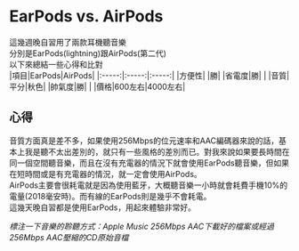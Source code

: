 # EarPods vs. AirPods
這幾週晚自習用了兩款耳機聽音樂  
分別是EarPods(lightning)跟AirPods(第二代)  
以下來總結一些心得和比對  
|項目|EarPods|AirPods|
|:-----:|:-----:|:-----:|
|方便性| |勝|
|省電度|勝| |
|音質|平分|秋色|
|帥氣度|勝| |
|價格|600左右|4000左右|


## 心得
音質方面真是差不多，如果使用256Mbps的位元速率和AAC編碼器來說的話，基本上我是聽不太出差別的，就只有一些風格的差別而已。對我來說如果要長時間在同一個空間聽音樂，而且在沒有充電器的情況下就會使用EarPods聽音樂，但如果在短時間或是有充電器的情況，就一定會使用AirPods。  
AirPods主要會很耗電就是因為使用藍牙，大概聽音樂一小時就會耗費手機10%的電量(2018毫安時)。而有線的EarPods則是幾乎不會耗電。  
這幾天晚自習都是使用EarPods，用起來體驗非常好。  
  
*標注一下音樂的聆聽方式：Apple Music 256Mbps AAC下載好的檔案或經過256Mbps AAC壓縮的CD原始音檔*  
